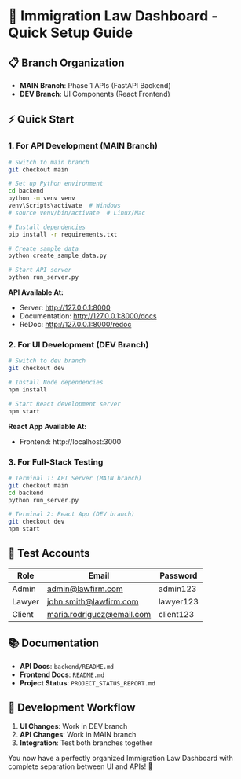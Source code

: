 # 🚀 Immigration Law Dashboard - Quick Setup Guide

## 📋 Branch Organization

- **MAIN Branch**: Phase 1 APIs (FastAPI Backend)
- **DEV Branch**: UI Components (React Frontend)

## ⚡ Quick Start

### 1. For API Development (MAIN Branch)
```bash
# Switch to main branch
git checkout main

# Set up Python environment
cd backend
python -m venv venv
venv\Scripts\activate  # Windows
# source venv/bin/activate  # Linux/Mac

# Install dependencies
pip install -r requirements.txt

# Create sample data
python create_sample_data.py

# Start API server
python run_server.py
```

**API Available At:**
- Server: http://127.0.0.1:8000
- Documentation: http://127.0.0.1:8000/docs
- ReDoc: http://127.0.0.1:8000/redoc

### 2. For UI Development (DEV Branch)
```bash
# Switch to dev branch
git checkout dev

# Install Node dependencies
npm install

# Start React development server
npm start
```

**React App Available At:**
- Frontend: http://localhost:3000

### 3. For Full-Stack Testing
```bash
# Terminal 1: API Server (MAIN branch)
git checkout main
cd backend
python run_server.py

# Terminal 2: React App (DEV branch)
git checkout dev
npm start
```

## 🔐 Test Accounts

| Role | Email | Password |
|------|-------|----------|
| Admin | admin@lawfirm.com | admin123 |
| Lawyer | john.smith@lawfirm.com | lawyer123 |
| Client | maria.rodriguez@email.com | client123 |

## 📚 Documentation

- **API Docs**: `backend/README.md`
- **Frontend Docs**: `README.md`
- **Project Status**: `PROJECT_STATUS_REPORT.md`

## 🎯 Development Workflow

1. **UI Changes**: Work in DEV branch
2. **API Changes**: Work in MAIN branch
3. **Integration**: Test both branches together

You now have a perfectly organized Immigration Law Dashboard with complete separation between UI and APIs! 🎉
